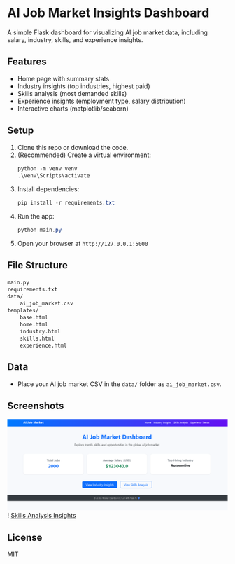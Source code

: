 # AI Job Market Insights Dashboard

A simple Flask dashboard for visualizing AI job market data, including salary, industry, skills, and experience insights.

## Features
- Home page with summary stats
- Industry insights (top industries, highest paid)
- Skills analysis (most demanded skills)
- Experience insights (employment type, salary distribution)
- Interactive charts (matplotlib/seaborn)

## Setup
1. Clone this repo or download the code.
2. (Recommended) Create a virtual environment:
   ```powershell
   python -m venv venv
   .\venv\Scripts\activate
   ```
3. Install dependencies:
   ```powershell
   pip install -r requirements.txt
   ```
4. Run the app:
   ```powershell
   python main.py
   ```
5. Open your browser at `http://127.0.0.1:5000`

## File Structure
```
main.py
requirements.txt
data/
    ai_job_market.csv
templates/
    base.html
    home.html
    industry.html
    skills.html
    experience.html
```

## Data
- Place your AI job market CSV in the `data/` folder as `ai_job_market.csv`.

## Screenshots
![Dashboard Screenshot](static/images/Dashboard.png)
! [Skills Analysis Insights](static/images/Skills.png)

## License
MIT

